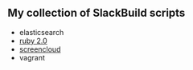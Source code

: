 ## My collection of SlackBuild scripts

* elasticsearch
* [ruby 2.0](http://slackbuilds.org/repository/14.0/ruby/ruby2/)
* [screencloud](http://slackbuilds.org/repository/14.0/graphics/screencloud/)
* vagrant
